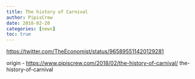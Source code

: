 ```yaml
---
title: The history of Carnival
author: PipisCrew
date: 2018-02-20
categories: [news]
toc: true
---
```


https://twitter.com/TheEconomist/status/965895511420129281

origin - https://www.pipiscrew.com/2018/02/the-history-of-carnival/ the-history-of-carnival
